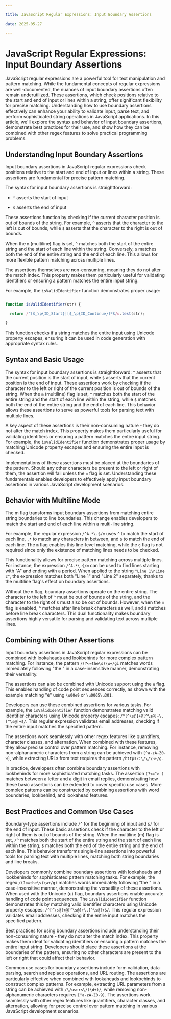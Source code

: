 ```yaml
---

title: JavaScript Regular Expressions: Input Boundary Assertions

date: 2025-05-27

---
```



# JavaScript Regular Expressions: Input Boundary Assertions

JavaScript regular expressions are a powerful tool for text manipulation and pattern matching. While the fundamental concepts of regular expressions are well-documented, the nuances of input boundary assertions often remain underutilized. These assertions, which check positions relative to the start and end of input or lines within a string, offer significant flexibility for precise matching. Understanding how to use boundary assertions effectively can enhance your ability to validate input, parse text, and perform sophisticated string operations in JavaScript applications. In this article, we'll explore the syntax and behavior of input boundary assertions, demonstrate best practices for their use, and show how they can be combined with other regex features to solve practical programming problems.


## Understanding Input Boundary Assertions

Input boundary assertions in JavaScript regular expressions check positions relative to the start and end of input or lines within a string. These assertions are fundamental for precise pattern matching.

The syntax for input boundary assertions is straightforward:

- `^` asserts the start of input

- `$` asserts the end of input

These assertions function by checking if the current character position is out of bounds of the string. For example, `^` asserts that the character to the left is out of bounds, while `$` asserts that the character to the right is out of bounds.

When the `m` (multiline) flag is set, `^` matches both the start of the entire string and the start of each line within the string. Conversely, `$` matches both the end of the entire string and the end of each line. This allows for more flexible pattern matching across multiple lines.

The assertions themselves are non-consuming, meaning they do not alter the match index. This property makes them particularly useful for validating identifiers or ensuring a pattern matches the entire input string.

For example, the `isValidIdentifier` function demonstrates proper usage:

```javascript

function isValidIdentifier(str) {

  return /^[$_\p{ID_Start}][$_\p{ID_Continue}]*$/u.test(str);

}

```

This function checks if a string matches the entire input using Unicode property escapes, ensuring it can be used in code generation with appropriate syntax rules.


## Syntax and Basic Usage

The syntax for input boundary assertions is straightforward: `^` asserts that the current position is the start of input, while `$` asserts that the current position is the end of input. These assertions work by checking if the character to the left or right of the current position is out of bounds of the string. When the `m` (multiline) flag is set, `^` matches both the start of the entire string and the start of each line within the string, while `$` matches both the end of the entire string and the end of each line. This behavior allows these assertions to serve as powerful tools for parsing text with multiple lines.

A key aspect of these assertions is their non-consuming nature - they do not alter the match index. This property makes them particularly useful for validating identifiers or ensuring a pattern matches the entire input string. For example, the `isValidIdentifier` function demonstrates proper usage by matching Unicode property escapes and ensuring the entire input is checked.

Implementations of these assertions must be placed at the boundaries of the pattern. Should any other characters be present to the left or right of them, the assertion will fail unless the `m` flag is set. Understanding these fundamentals enables developers to effectively apply input boundary assertions in various JavaScript development scenarios.


## Behavior with Multiline Mode

The m flag transforms input boundary assertions from matching entire string boundaries to line boundaries. This change enables developers to match the start and end of each line within a multi-line string.

For example, the regular expression `/^A.*\.$/m` uses `^` to match the start of each line, `.*` to match any characters in between, and `$` to match the end of each line. The `m` flag enables this line-level matching, while the `g` flag is not required since only the existence of matching lines needs to be checked.

This functionality allows for precise pattern matching across multiple lines. For instance, the expression `/^A.*\.$/m` can be used to find lines starting with "A" and ending with a period. When applied to the string `"Line 1\nLine 2"`, the expression matches both "Line 1" and "Line 2" separately, thanks to the multiline flag's effect on boundary assertions.

Without the `m` flag, boundary assertions operate on the entire string. The character to the left of `^` must be out of bounds of the string, and the character to the right of `$` must also be out of bounds. However, when the `m` flag is enabled, `^` matches after line break characters as well, and `$` matches before line break characters. This dual functionality makes boundary assertions highly versatile for parsing and validating text across multiple lines.


## Combining with Other Assertions

Input boundary assertions in JavaScript regular expressions can be combined with lookaheads and lookbehinds for more complex pattern matching. For instance, the pattern `/(?<=the\s)\w+/gi` matches words immediately following "the " in a case-insensitive manner, demonstrating their versatility.

The assertions can also be combined with Unicode support using the `u` flag. This enables handling of code point sequences correctly, as shown with the example matching "é" using `\u00e9` or `\u0065\u301`.

Developers can use these combined assertions for various tasks. For example, the `isValidIdentifier` function demonstrates matching valid identifier characters using Unicode property escapes: `/^[^\s@]+@[^\s@]+\.[^\s@]+$/`. This regular expression validates email addresses, checking if the entire input matches the specified pattern.

The assertions work seamlessly with other regex features like quantifiers, character classes, and alternation. When combined with these features, they allow precise control over pattern matching. For instance, removing non-alphanumeric characters from a string can be achieved with `[^a-zA-Z0-9]`, while extracting URLs from text requires the pattern `/https?:\/\/\S+/g`.

In practice, developers often combine boundary assertions with lookbehinds for more sophisticated matching tasks. The assertion `(?<=^> )` matches between a letter and a digit in email replies, demonstrating how these basic assertions can be extended to cover specific use cases. More complex patterns can be constructed by combining assertions with word boundaries, lookbehind, and lookahead features.


## Best Practices and Common Use Cases

Boundary-type assertions include `/^` for the beginning of input and `$/` for the end of input. These basic assertions check if the character to the left or right of them is out of bounds of the string. When the multiline (m) flag is set, `/^` matches both the start of the entire string and the start of each line within the string; `$` matches both the end of the entire string and the end of each line. This behavior transforms single-line assertions into powerful tools for parsing text with multiple lines, matching both string boundaries and line breaks.

Developers commonly combine boundary assertions with lookaheads and lookbehinds for sophisticated pattern matching tasks. For example, the regex `/(?<=the\s)\w+/gi` matches words immediately following "the " in a case-insensitive manner, demonstrating the versatility of these assertions. When used with the Unicode (u) flag, boundary assertions enable accurate handling of code point sequences. The `isValidIdentifier` function demonstrates this by matching valid identifier characters using Unicode property escapes: `/^[^\s@]+@[^\s@]+\.[^\s@]+$/`. This regular expression validates email addresses, checking if the entire input matches the specified pattern.

Best practices for using boundary assertions include understanding their non-consuming nature - they do not alter the match index. This property makes them ideal for validating identifiers or ensuring a pattern matches the entire input string. Developers should place these assertions at the boundaries of the pattern, ensuring no other characters are present to the left or right that could affect their behavior.

Common use cases for boundary assertions include form validation, data parsing, search and replace operations, and URL routing. The assertions are particularly effective when combined with lookaheads and lookbehinds to construct complex patterns. For example, extracting URL parameters from a string can be achieved with `/\/users\/(\d+)/`, while removing non-alphanumeric characters requires `[^a-zA-Z0-9]`. The assertions work seamlessly with other regex features like quantifiers, character classes, and alternation, allowing for precise control over pattern matching in various JavaScript development scenarios.

